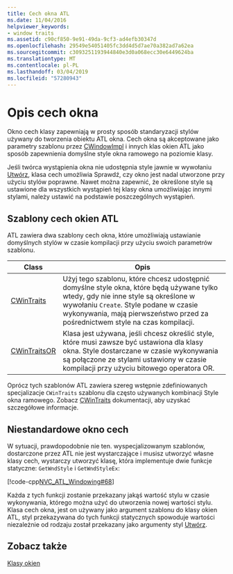 ```yaml
---
title: Cech okna ATL
ms.date: 11/04/2016
helpviewer_keywords:
- window traits
ms.assetid: c90cf850-9e91-49da-9cf3-ad4efb30347d
ms.openlocfilehash: 29549e54051405fc3dd4d5d7ae70a382ad7a62ea
ms.sourcegitcommit: c3093251193944840e3d0a068ecc30e6449624ba
ms.translationtype: MT
ms.contentlocale: pl-PL
ms.lasthandoff: 03/04/2019
ms.locfileid: "57280943"
---
```

# <a name="understanding-window-traits"></a>Opis cech okna

Okno cech klasy zapewniają w prosty sposób standaryzacji stylów używany do tworzenia obiektu ATL okna. Cech okna są akceptowane jako parametry szablonu przez [CWindowImpl](../atl/reference/cwindowimpl-class.md) i innych klas okien ATL jako sposób zapewnienia domyślne style okna ramowego na poziomie klasy.

Jeśli twórca wystąpienia okna nie udostępnia style jawnie w wywołaniu [Utwórz](../atl/reference/cwindowimpl-class.md#create), klasa cech umożliwia Sprawdź, czy okno jest nadal utworzone przy użyciu stylów poprawne. Nawet można zapewnić, że określone style są ustawione dla wszystkich wystąpień tej klasy okna umożliwiając innymi stylami, należy ustawić na podstawie poszczególnych wystąpień.

## <a name="atl-window-traits-templates"></a>Szablony cech okien ATL

ATL zawiera dwa szablony cech okna, które umożliwiają ustawianie domyślnych stylów w czasie kompilacji przy użyciu swoich parametrów szablonu.

|Class|Opis|
|-----------|-----------------|
|[CWinTraits](../atl/reference/cwintraits-class.md)|Użyj tego szablonu, które chcesz udostępnić domyślne style okna, które będą używane tylko wtedy, gdy nie inne style są określone w wywołaniu `Create`. Style podane w czasie wykonywania, mają pierwszeństwo przed za pośrednictwem style na czas kompilacji.|
|[CWinTraitsOR](../atl/reference/cwintraitsor-class.md)|Klasa jest używana, jeśli chcesz określić style, które musi zawsze być ustawiona dla klasy okna. Style dostarczane w czasie wykonywania są połączone ze stylami ustawiony w czasie kompilacji przy użyciu bitowego operatora OR.|

Oprócz tych szablonów ATL zawiera szereg wstępnie zdefiniowanych specjalizacje `CWinTraits` szablonu dla często używanych kombinacji Style okna ramowego. Zobacz [CWinTraits](../atl/reference/cwintraits-class.md) dokumentacji, aby uzyskać szczegółowe informacje.

## <a name="custom-window-traits"></a>Niestandardowe okno cech

W sytuacji, prawdopodobnie nie ten. wyspecjalizowanym szablonów, dostarczone przez ATL nie jest wystarczające i musisz utworzyć własne klasy cech, wystarczy utworzyć klasę, która implementuje dwie funkcje statyczne: `GetWndStyle` i `GetWndStyleEx`:

[!code-cpp[NVC_ATL_Windowing#68](../atl/codesnippet/cpp/understanding-window-traits_1.h)]

Każda z tych funkcji zostanie przekazany jakąś wartość stylu w czasie wykonywania, którego można użyć do utworzenia nowej wartości stylu. Klasa cech okna, jest on używany jako argument szablonu do klasy okien ATL, styl przekazywana do tych funkcji statycznych spowoduje wartości niezależnie od rodzaju został przekazany jako argumenty styl [Utwórz](../atl/reference/cwindowimpl-class.md#create).

## <a name="see-also"></a>Zobacz także

[Klasy okien](../atl/atl-window-classes.md)
